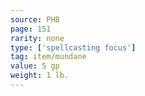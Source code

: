 ```yaml
---
source: PHB
page: 151
rarity: none
type: ['spellcasting focus']
tag: item/mundane
value: 5 gp
weight: 1 lb.
---
```


